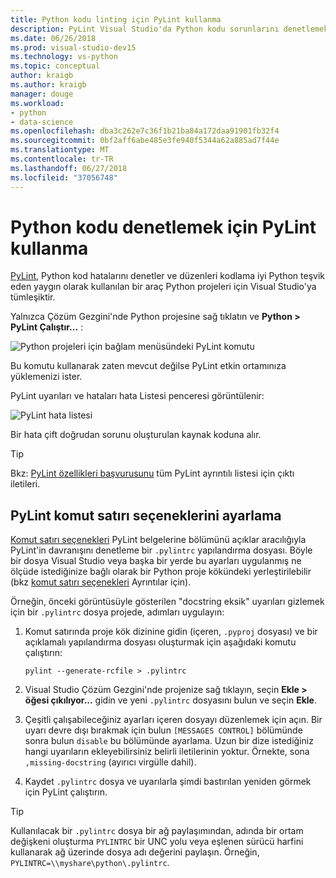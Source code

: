 ```yaml
---
title: Python kodu linting için PyLint kullanma
description: PyLint Visual Studio'da Python kodu sorunlarını denetlemek için nasıl kullanılacağını.
ms.date: 06/26/2018
ms.prod: visual-studio-dev15
ms.technology: vs-python
ms.topic: conceptual
author: kraigb
ms.author: kraigb
manager: douge
ms.workload:
- python
- data-science
ms.openlocfilehash: dba3c262e7c36f1b21ba84a172daa91901fb32f4
ms.sourcegitcommit: 0bf2aff6abe485e3fe940f5344a62a885ad7f44e
ms.translationtype: MT
ms.contentlocale: tr-TR
ms.lasthandoff: 06/27/2018
ms.locfileid: "37056748"
---
```

# <a name="using-pylint-to-check-python-code"></a>Python kodu denetlemek için PyLint kullanma

[PyLint](https://www.pylint.org/), Python kod hatalarını denetler ve düzenleri kodlama iyi Python teşvik eden yaygın olarak kullanılan bir araç Python projeleri için Visual Studio'ya tümleşiktir.

Yalnızca Çözüm Gezgini'nde Python projesine sağ tıklatın ve **Python > PyLint Çalıştır...** :

![Python projeleri için bağlam menüsündeki PyLint komutu](media/code-pylint-command.png)

Bu komutu kullanarak zaten mevcut değilse PyLint etkin ortamınıza yüklemenizi ister.

PyLint uyarıları ve hataları hata Listesi penceresi görüntülenir:

![PyLint hata listesi](media/code-pylint-error-list.png)

Bir hata çift doğrudan sorunu oluşturulan kaynak koduna alır.

> [!Tip]
> Bkz: [PyLint özellikleri başvurusunu](https://pylint.readthedocs.io/en/latest/technical_reference/features.html) tüm PyLint ayrıntılı listesi için çıktı iletileri.

## <a name="setting-pylint-command-line-options"></a>PyLint komut satırı seçeneklerini ayarlama

[Komut satırı seçenekleri](https://pylint.readthedocs.io/en/latest/user_guide/run.html#command-line-options) PyLint belgelerine bölümünü açıklar aracılığıyla PyLint'in davranışını denetleme bir `.pylintrc` yapılandırma dosyası. Böyle bir dosya Visual Studio veya başka bir yerde bu ayarları uygulanmış ne ölçüde istediğinize bağlı olarak bir Python proje kökündeki yerleştirilebilir (bkz [komut satırı seçenekleri](https://pylint.readthedocs.io/en/latest/user_guide/run.html#command-line-options) Ayrıntılar için).

Örneğin, önceki görüntüsüyle gösterilen "docstring eksik" uyarıları gizlemek için bir `.pylintrc` dosya projede, adımları uygulayın:

1. Komut satırında proje kök dizinine gidin (içeren, `.pyproj` dosyası) ve bir açıklamalı yapılandırma dosyası oluşturmak için aşağıdaki komutu çalıştırın:

   ```command
   pylint --generate-rcfile > .pylintrc
   ```

1. Visual Studio Çözüm Gezgini'nde projenize sağ tıklayın, seçin **Ekle > öğesi çıkılıyor...** gidin ve yeni `.pylintrc` dosyasını bulun ve seçin **Ekle**.

1. Çeşitli çalışabileceğiniz ayarları içeren dosyayı düzenlemek için açın. Bir uyarı devre dışı bırakmak için bulun `[MESSAGES CONTROL]` bölümünde sonra bulun `disable` bu bölümünde ayarlama. Uzun bir dize istediğiniz hangi uyarıların ekleyebilirsiniz belirli iletilerinin yoktur. Örnekte, sona `,missing-docstring` (ayırıcı virgülle dahil).

1. Kaydet `.pylintrc` dosya ve uyarılarla şimdi bastırılan yeniden görmek için PyLint çalıştırın.

> [!Tip]
> Kullanılacak bir `.pylintrc` dosya bir ağ paylaşımından, adında bir ortam değişkeni oluşturma `PYLINTRC` bir UNC yolu veya eşlenen sürücü harfini kullanarak ağ üzerinde dosya adı değerini paylaşın. Örneğin, `PYLINTRC=\\myshare\python\.pylintrc`.
